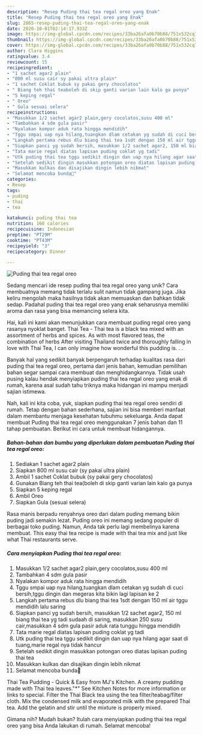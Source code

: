 ```yaml
---
description: "Resep Puding thai tea regal oreo yang Enak"
title: "Resep Puding thai tea regal oreo yang Enak"
slug: 2865-resep-puding-thai-tea-regal-oreo-yang-enak
date: 2020-10-01T02:14:17.933Z
image: https://img-global.cpcdn.com/recipes/33ba26afa0b70b88/751x532cq70/puding-thai-tea-regal-oreo-foto-resep-utama.jpg
thumbnail: https://img-global.cpcdn.com/recipes/33ba26afa0b70b88/751x532cq70/puding-thai-tea-regal-oreo-foto-resep-utama.jpg
cover: https://img-global.cpcdn.com/recipes/33ba26afa0b70b88/751x532cq70/puding-thai-tea-regal-oreo-foto-resep-utama.jpg
author: Clara Higgins
ratingvalue: 3.4
reviewcount: 15
recipeingredient:
- "1 sachet agar2 plain"
- "800 ml susu cair sy pakai ultra plain"
- "1 sachet Coklat bubuk sy pakai gery chocolatos"
- " Biang teh thai teaboleh di skip ganti varian lain kalo ga punya"
- "5 keping regal"
- " Oreo"
- " Gula sesuai selera"
recipeinstructions:
- "Masukkan 1/2 sachet agar2 plain,gery cocolatos,susu 400 ml"
- "Tambahkan 4 sdm gula pasir"
- "Nyalakan kompor aduk rata hingga mendidih"
- "Tggu smpai uap nya hilang,tuangkan dlam cetakan yg sudah di cuci bersih,tggu dingin dan megeras kita bikin lagi lapisan ke 2"
- "Langkah pertama rebus dlu biang thai tea 1sdt dengan 150 ml air tggu mendidih lalu saring"
- "Siapkan panci yg sudah bersih, masukkan 1/2 sachet agar2, 150 ml biang thai tea yg tadi sudaah di saring, masukkan 250 susu cair,masukkan 4 sdm gula pasir aduk rata tunggu hingga mendidih"
- "Tata marie regal diatas lapisan puding coklat yg tadi"
- "Utk puding thai tea tggu sedikit dingin dan uap nya hilang agar saat di tuang,marie regal nya tidak hancur"
- "Setelah sedikit dingin masukkan potongan oreo diatas lapisan puding thai tea"
- "Masukkan kulkas dan disajikan dingin lebih nikmat"
- "Selamat mencoba bunda🤩"
categories:
- Resep
tags:
- puding
- thai
- tea

katakunci: puding thai tea 
nutrition: 160 calories
recipecuisine: Indonesian
preptime: "PT29M"
cooktime: "PT43M"
recipeyield: "3"
recipecategory: Dinner

---
```



![Puding thai tea regal oreo](https://img-global.cpcdn.com/recipes/33ba26afa0b70b88/751x532cq70/puding-thai-tea-regal-oreo-foto-resep-utama.jpg)

Sedang mencari ide resep puding thai tea regal oreo yang unik? Cara membuatnya memang tidak terlalu sulit namun tidak gampang juga. Jika keliru mengolah maka hasilnya tidak akan memuaskan dan bahkan tidak sedap. Padahal puding thai tea regal oreo yang enak seharusnya memiliki aroma dan rasa yang bisa memancing selera kita.

Hai, kali ini kami akan menunjukkan cara membuat puding regal oreo yang rasanya nyoklat banget. Thai Tea - Thai tea is a black tea mixed with an assortment of herbs and spices. As with most flavored teas, the combination of herbs After visiting Thailand twice and thoroughly falling in love with Thai Tea, I can only imagine how wonderful this pudding is. . .

Banyak hal yang sedikit banyak berpengaruh terhadap kualitas rasa dari puding thai tea regal oreo, pertama dari jenis bahan, kemudian pemilihan bahan segar sampai cara membuat dan menghidangkannya. Tidak usah pusing kalau hendak menyiapkan puding thai tea regal oreo yang enak di rumah, karena asal sudah tahu triknya maka hidangan ini mampu menjadi sajian istimewa.


Nah, kali ini kita coba, yuk, siapkan puding thai tea regal oreo sendiri di rumah. Tetap dengan bahan sederhana, sajian ini bisa memberi manfaat dalam membantu menjaga kesehatan tubuhmu sekeluarga. Anda dapat membuat Puding thai tea regal oreo menggunakan 7 jenis bahan dan 11 tahap pembuatan. Berikut ini cara untuk membuat hidangannya.

<!--inarticleads1-->

##### Bahan-bahan dan bumbu yang diperlukan dalam pembuatan Puding thai tea regal oreo:

1. Sediakan 1 sachet agar2 plain
1. Siapkan 800 ml susu cair (sy pakai ultra plain)
1. Ambil 1 sachet Coklat bubuk (sy pakai gery chocolatos)
1. Gunakan  Biang teh thai tea(boleh di skip ganti varian lain kalo ga punya
1. Siapkan 5 keping regal
1. Ambil  Oreo
1. Siapkan  Gula (sesuai selera)


Rasa manis berpadu renyahnya oreo dari dalam puding memang bikin puding jadi semakin lezat. Puding oreo ini memang sedang populer di berbagai toko puding. Namun, Anda tak perlu lagi membelinya karena membuat. This easy thai tea recipe is made with thai tea mix and just like what Thai restaurants serve. 

<!--inarticleads2-->

##### Cara menyiapkan Puding thai tea regal oreo:

1. Masukkan 1/2 sachet agar2 plain,gery cocolatos,susu 400 ml
1. Tambahkan 4 sdm gula pasir
1. Nyalakan kompor aduk rata hingga mendidih
1. Tggu smpai uap nya hilang,tuangkan dlam cetakan yg sudah di cuci bersih,tggu dingin dan megeras kita bikin lagi lapisan ke 2
1. Langkah pertama rebus dlu biang thai tea 1sdt dengan 150 ml air tggu mendidih lalu saring
1. Siapkan panci yg sudah bersih, masukkan 1/2 sachet agar2, 150 ml biang thai tea yg tadi sudaah di saring, masukkan 250 susu cair,masukkan 4 sdm gula pasir aduk rata tunggu hingga mendidih
1. Tata marie regal diatas lapisan puding coklat yg tadi
1. Utk puding thai tea tggu sedikit dingin dan uap nya hilang agar saat di tuang,marie regal nya tidak hancur
1. Setelah sedikit dingin masukkan potongan oreo diatas lapisan puding thai tea
1. Masukkan kulkas dan disajikan dingin lebih nikmat
1. Selamat mencoba bunda🤩


Thai Tea Pudding - Quick &amp; Easy from MJ&#39;s Kitchen. A creamy pudding made with Thai tea leaves.&#34;*&#34; See Kitchen Notes for more information or links to special. Filter the Thai Black tea using the tea filter/teabag/filter cloth. Mix the condensed milk and evaporated milk with the prepared Thai tea. Add the gelatin and stir until the mixture is properly mixed. 

Gimana nih? Mudah bukan? Itulah cara menyiapkan puding thai tea regal oreo yang bisa Anda lakukan di rumah. Selamat mencoba!
